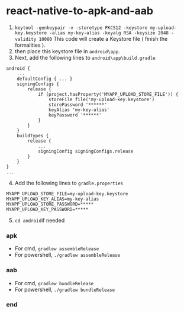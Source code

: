 # react-native-to-apk-and-aab

 1. ```keytool -genkeypair -v -storetype PKCS12 -keystore my-upload-key.keystore -alias my-key-alias -keyalg RSA -keysize 2048 -validity 10000``` This code will create a Keystore file ( finish the formalities  ).
 2. then place this keystore file in `android\app`.
 3. Next, add the following lines to `android\app\build.gradle` 
```...
android {
    ...
    defaultConfig { ... }
    signingConfigs {
        release {
            if (project.hasProperty('MYAPP_UPLOAD_STORE_FILE')) {
                storeFile file('my-upload-key.keystore')
                storePassword '******'
                keyAlias 'my-key-alias'
                keyPassword '******'
            }
        }
    }
    buildTypes {
        release {
            ...
            signingConfig signingConfigs.release
        }
    }
}
...
```

4. Add the following lines to `gradle.properties`
```
MYAPP_UPLOAD_STORE_FILE=my-upload-key.keystore
MYAPP_UPLOAD_KEY_ALIAS=my-key-alias
MYAPP_UPLOAD_STORE_PASSWORD=*****
MYAPP_UPLOAD_KEY_PASSWORD=*****
```
5. `cd android`if needed 
### apk
  - For cmd,  `gradlew assembleRelease`
  - For powershell,  `./gradlew assembleRelease`
### aab
  - For cmd,  `gradlew bundleRelease`
  - For powershell,  `./gradlew bundleRelease`

### end
